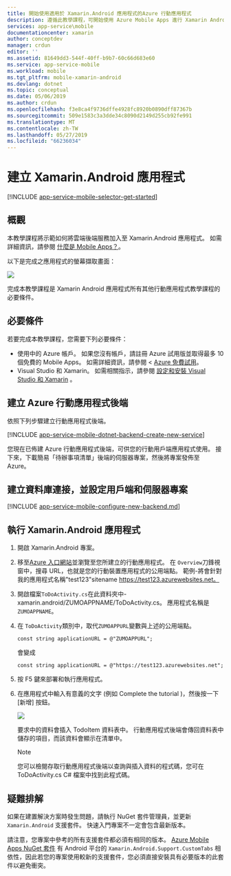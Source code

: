 ```yaml
---
title: 開始使用適用於 Xamarin.Android 應用程式的Azure 行動應用程式
description: 遵循此教學課程，可開始使用 Azure Mobile Apps 進行 Xamarin Android 開發。
services: app-service\mobile
documentationcenter: xamarin
author: conceptdev
manager: crdun
editor: ''
ms.assetid: 81649dd3-544f-40ff-b9b7-60c66d683e60
ms.service: app-service-mobile
ms.workload: mobile
ms.tgt_pltfrm: mobile-xamarin-android
ms.devlang: dotnet
ms.topic: conceptual
ms.date: 05/06/2019
ms.author: crdun
ms.openlocfilehash: f3e8ca4f9736dffe4928fc8920b0890dff87367b
ms.sourcegitcommit: 509e1583c3a3dde34c8090d2149d255cb92fe991
ms.translationtype: MT
ms.contentlocale: zh-TW
ms.lasthandoff: 05/27/2019
ms.locfileid: "66236034"
---
```

# <a name="create-a-xamarinandroid-app"></a>建立 Xamarin.Android 應用程式
[!INCLUDE [app-service-mobile-selector-get-started](../../includes/app-service-mobile-selector-get-started.md)]

## <a name="overview"></a>概觀
本教學課程將示範如何將雲端後端服務加入至 Xamarin.Android 應用程式。 如需詳細資訊，請參閱 [什麼是 Mobile Apps？](app-service-mobile-value-prop.md)。

以下是完成之應用程式的螢幕擷取畫面：

![][0]

完成本教學課程是 Xamarin Android 應用程式所有其他行動應用程式教學課程的必要條件。

## <a name="prerequisites"></a>必要條件
若要完成本教學課程，您需要下列必要條件：

* 使用中的 Azure 帳戶。 如果您沒有帳戶，請註冊 Azure 試用版並取得最多 10 個免費的 Mobile Apps。 如需詳細資訊，請參閱 < [Azure 免費試用](https://azure.microsoft.com/pricing/free-trial/)。
* Visual Studio 和 Xamarin。 如需相關指示，請參閱 [設定和安裝 Visual Studio 和 Xamarin](/visualstudio/cross-platform/setup-and-install) 。

## <a name="create-an-azure-mobile-app-backend"></a>建立 Azure 行動應用程式後端
依照下列步驟建立行動應用程式後端。

[!INCLUDE [app-service-mobile-dotnet-backend-create-new-service](../../includes/app-service-mobile-dotnet-backend-create-new-service.md)]

您現在已佈建 Azure 行動應用程式後端，可供您的行動用戶端應用程式使用。 接下來，下載簡易「待辦事項清單」後端的伺服器專案，然後將專案發佈至 Azure。

## <a name="create-a-database-connection-and-configure-the-client-and-server-project"></a>建立資料庫連接，並設定用戶端和伺服器專案
[!INCLUDE [app-service-mobile-configure-new-backend.md](../../includes/app-service-mobile-configure-new-backend.md)]

## <a name="run-the-xamarinandroid-app"></a>執行 Xamarin.Android 應用程式
1. 開啟 Xamarin.Android 專案。

2. 移至[Azure 入口網站](https://portal.azure.com/)並瀏覽至您所建立的行動應用程式。 在 `Overview`刀鋒視窗中，搜尋 URL，也就是您的行動裝置應用程式的公用端點。 範例-將會針對我的應用程式名稱"test123"sitename https://test123.azurewebsites.net。

3. 開啟檔案`ToDoActivity.cs`在此資料夾中-xamarin.android/ZUMOAPPNAME/ToDoActivity.cs。 應用程式名稱是`ZUMOAPPNAME`。

4. 在 `ToDoActivity`類別中，取代`ZUMOAPPURL`變數與上述的公用端點。

    `const string applicationURL = @"ZUMOAPPURL";`

    會變成
    
    `const string applicationURL = @"https://test123.azurewebsites.net";`
    
5. 按 F5 鍵來部署和執行應用程式。

6. 在應用程式中輸入有意義的文字 (例如 Complete the tutorial  )，然後按一下 [新增]  按鈕。

    ![][10]

    要求中的資料會插入 TodoItem 資料表中。 行動應用程式後端會傳回資料表中儲存的項目，而該資料會顯示在清單中。

   > [!NOTE]
   > 您可以檢閱存取行動應用程式後端以查詢與插入資料的程式碼，您可在 ToDoActivity.cs C# 檔案中找到此程式碼。
   
## <a name="troubleshooting"></a>疑難排解
如果在建置解決方案時發生問題，請執行 NuGet 套件管理員，並更新 `Xamarin.Android` 支援套件。 快速入門專案不一定會包含最新版本。

請注意，您專案中參考的所有支援套件都必須有相同的版本。 [Azure Mobile Apps NuGet 套件](https://www.nuget.org/packages/Microsoft.Azure.Mobile.Client/) 有 Android 平台的 `Xamarin.Android.Support.CustomTabs` 相依性，因此若您的專案使用較新的支援套件，您必須直接安裝具有必要版本的此套件以避免衝突。

<!-- Images. -->
[0]: ./media/app-service-mobile-xamarin-android-get-started/mobile-quickstart-completed-android.png
[10]: ./media/app-service-mobile-xamarin-android-get-started/mobile-quickstart-startup-android.png
<!-- URLs. -->
[Visual Studio]: https://go.microsoft.com/fwLink/p/?LinkID=534203
